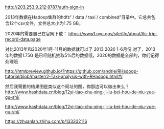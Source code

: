 http://203.253.9.212:8787/auth-sign-in

2013年数据在Hadoop集群的hdfs“ / data / taxi / combined”目录中。它总共包含12个csv文件，文件总大小为1.75 GB。

2020年的需要自己在官网下载：
https://www1.nyc.gov/site/tlc/about/tlc-trip-record-data.page

对比2013年和2020年1月-11月的数据就可以了
2013 2020 1-6月份
对了，2013年的数据1.75G 是已经随机抽取5%后的数据哦，2020的数据是全部的，你们记得处理哦

http://htmlpreview.github.io/?https://github.com/andrie/RHadoop-tutorial/blob/master/2-Taxi-analysis-with-RHadoop.html#/

然后我需要的结果图是类似这个网址的图，你那边可以做出来么？
http://www.hashdata.cn/blog/12yi-tiao-chu-xing-ji-lu-bei-hou-de-niu-yue-gu-shi/

http://www.hashdata.cn/blog/12yi-tiao-chu-xing-ji-lu-bei-hou-de-niu-yue-gu-shi/

https://zhuanlan.zhihu.com/p/133302116